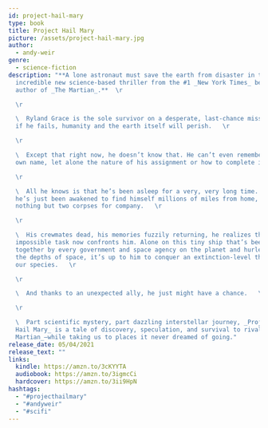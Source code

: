 ```yaml
---
id: project-hail-mary
type: book
title: Project Hail Mary
picture: /assets/project-hail-mary.jpg
author:
  - andy-weir
genre:
  - science-fiction
description: "**A lone astronaut must save the earth from disaster in this
  incredible new science-based thriller from the #1 _New York Times_ bestselling
  author of _The Martian_.**  \r

  \r

  \  Ryland Grace is the sole survivor on a desperate, last-chance mission–and
  if he fails, humanity and the earth itself will perish.   \r

  \r

  \  Except that right now, he doesn’t know that. He can’t even remember his
  own name, let alone the nature of his assignment or how to complete it.   \r

  \r

  \  All he knows is that he’s been asleep for a very, very long time. And
  he’s just been awakened to find himself millions of miles from home, with
  nothing but two corpses for company.   \r

  \r

  \  His crewmates dead, his memories fuzzily returning, he realizes that an
  impossible task now confronts him. Alone on this tiny ship that’s been cobbled
  together by every government and space agency on the planet and hurled into
  the depths of space, it’s up to him to conquer an extinction-level threat to
  our species.   \r

  \r

  \  And thanks to an unexpected ally, he just might have a chance.   \r

  \r

  \  Part scientific mystery, part dazzling interstellar journey, _Project
  Hail Mary_ is a tale of discovery, speculation, and survival to rival _The
  Martian_–while taking us to places it never dreamed of going."
release_date: 05/04/2021
release_text: ""
links:
  kindle: https://amzn.to/3cKYYTA
  audiobook: https://amzn.to/3igmcCi
  hardcover: https://amzn.to/3ii9HpN
hashtags:
  - "#projecthailmary"
  - "#andyweir"
  - "#scifi"
---
```

